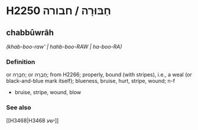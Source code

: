 # H2250 חַבּוּרָה / חבורה

## chabbûwrâh

_(khab-boo-raw' | hahb-boo-RAW | ha-boo-RA)_

### Definition

or חַבֻּרָה; or חֲבֻרָה; from H2266; properly, bound (with stripes), i.e., a weal (or black-and-blue mark itself); blueness, bruise, hurt, stripe, wound; n-f

- bruise, stripe, wound, blow

### See also

[[H3468|H3468 ישע]]
